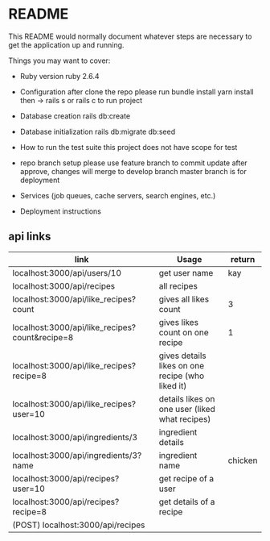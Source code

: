 # README

This README would normally document whatever steps are necessary to get the
application up and running.

Things you may want to cover:

* Ruby version
ruby 2.6.4

* Configuration
after clone the repo please run
bundle install
yarn install
then ->
rails s or rails c to run project

* Database creation
rails db:create

* Database initialization
rails db:migrate db:seed

* How to run the test suite
this project does not have scope for test

* repo branch setup
please use feature branch to commit update
after approve, changes will merge to develop branch
master branch is for deployment

* Services (job queues, cache servers, search engines, etc.)

* Deployment instructions

## api links

| link                                           | Usage                                           | return  |
| ---------------------------------------------- | ----------------------------------------------- | -----|
| localhost:3000/api/users/10                    | get user name | kay |
| localhost:3000/api/recipes                     | all recipes       |  |
| localhost:3000/api/like_recipes?count          | gives all likes count | 3 |
| localhost:3000/api/like_recipes?count&recipe=8 | gives likes count on one recipe| 1 |
| localhost:3000/api/like_recipes?recipe=8       | gives details likes on one recipe (who liked it)||
| localhost:3000/api/like_recipes?user=10        | details likes on one user (liked what recipes)||
| localhost:3000/api/ingredients/3               | ingredient details | |
| localhost:3000/api/ingredients/3?name          | ingredient name    | chicken |
| localhost:3000/api/recipes?user=10             | get recipe of a user| |
| localhost:3000/api/recipes?recipe=8            | get details of a recipe | |
| (POST) localhost:3000/api/recipes              |   |